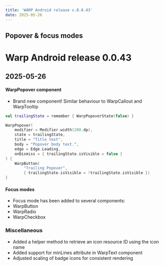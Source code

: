 ```yaml
---
title: 'WARP Android release v.0.0.43'
date: 2025-05-26
---
```


Popover & focus modes
---

# Warp Android release 0.0.43

## 2025-05-26


#### WarpPopover component
- Brand new component!
Similar behaviour to WarpCallout and WarpTooltip

```kotlin
val trailingState = remember { WarpPopoverState(false) }

WarpPopover(
    modifier = Modifier.width(200.dp),
    state = trailingState,
    title = "Title text",
    body = "Popover body text.",
    edge = Edge.Leading,
    onDismiss = { trailingState.isVisible = false }
) {
    WarpButton(
        "Trailing Popover",
        { trailingState.isVisible = !trailingState.isVisible })
}
```

#### Focus modes
- Focus mode has been added to several components:
- WarpButton
- WarpRadio
- WarpCheckbox


### Miscellaneous
- Added a helper method to retrieve an icon resource ID using the icon name
- Added support for minLines attribute in WarpText component
- Adjusted scaling of badge icons for consistent rendering